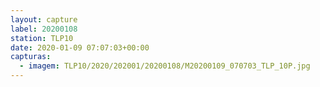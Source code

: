 ```yaml
---
layout: capture
label: 20200108
station: TLP10
date: 2020-01-09 07:07:03+00:00
capturas:
  - imagem: TLP10/2020/202001/20200108/M20200109_070703_TLP_10P.jpg
---
```

